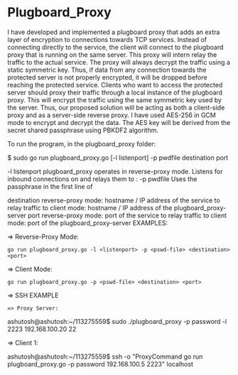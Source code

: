 # Plugboard_Proxy
I have developed and implemented a plugboard proxy that adds an extra layer of encryption to connections towards TCP services. Instead of connecting directly to the service, the client will connect to the plugboard proxy that is running on the same server. This proxy will intern relay the traffic to the actual service. The proxy will always decrypt the traffic using a static symmetric key. Thus, if data from any connection towards the protected server is not properly encrypted, it will be dropped before reaching the protected service. Clients who want to access the protected server should proxy their traffic through a local instance of the plugboard proxy. This will encrypt the traffic using the same symmetric key used by the server. Thus, our proposed solution will be acting as both a client-side proxy and as a server-side reverse proxy. 
I have used AES-256 in GCM mode to encrypt and decrypt the data. The AES key will be derived from the secret shared passphrase using PBKDF2 algorithm.
 
To run the program, in the plugboard_proxy folder:

<prompt>$ sudo go run plugboard_proxy.go [-l listenport] -p pwdfile destination port

-l listenport       plugboard_proxy operates in reverse-proxy mode. Listens for inbound connections on <listenport> 
                    and relays them to <destination>:<port>
-p pwdfile		    Uses the passphrase in the first line of <pwdfile>

destination         reverse-proxy mode: hostname / IP address of the service to relay traffic to
                    client mode: hostname / IP address of the plugboard_proxy-server
port                reverse-proxy mode: port of the service to relay traffic to
                    client mode: port of the plugboard_proxy-server
EXAMPLES:
  
  => Reverse-Proxy Mode:
	
	go run plugboard_proxy.go -l <listenport> -p <pswd-file> <destination> <port>
  
  => Client Mode:
	
	go run plugboard_proxy.go -p <pswd-file> <destination> <port>
  
  => SSH EXAMPLE
  
    => Proxy Server:
  ashutosh@ashutosh:~/113275559$ sudo ./plugboard_proxy -p password -l 2223 192.168.100.20 22
  
  => Client 1:
  
  ashutosh@ashutosh:~/113275559$ ssh -o "ProxyCommand go run plugboard_proxy.go -p password 192.168.100.5 2223" localhost

